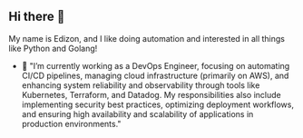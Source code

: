 ## Hi there 👋

My name is Edizon, and I like doing automation and interested in all things like Python and Golang!

- 🔭 "I’m currently working as a DevOps Engineer, focusing on automating CI/CD pipelines, managing cloud infrastructure (primarily on AWS), and enhancing system reliability and observability through tools like Kubernetes, Terraform, and Datadog. My responsibilities also include implementing security best practices, optimizing deployment workflows, and ensuring high availability and scalability of applications in production environments."

<!--
**edzonn/edzonn** is a ✨ _special_ ✨ repository because its `README.md` (this file) appears on your GitHub profile.

Here are some ideas to get you started:

- 🔭 I’m currently working on ...
- 🌱 I’m currently learning ...
- 👯 I’m looking to collaborate on ...
- 🤔 I’m looking for help with ...
- 💬 Ask me about ...
- 📫 How to reach me: ...
- 😄 Pronouns: ...
- ⚡ Fun fact: ...
-->
